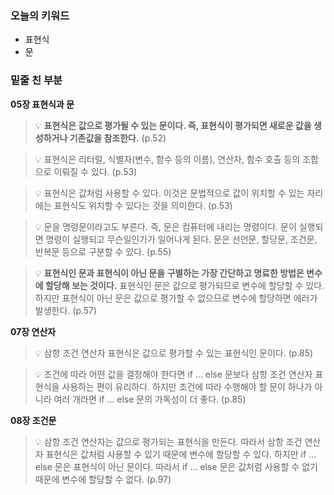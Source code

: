 ### 오늘의 키워드

- 표현식
- 문

### 밑줄 친 부분

**05장 표현식과 문**

> 💡 **표현식은 값으로 평가될 수 있는 문이다. 즉, 표현식이 평가되면 새로운 값을 생성하거나 기존값을 참조한다.** (p.52)

> 💡 표현식은 리터럴, 식별자(변수, 함수 등의 이름), 연산자, 함수 호출 등의 조합으로 이뤄질 수 있다. (p.53)

> 💡 표현식은 값처럼 사용할 수 있다. 이것은 문법적으로 값이 위치할 수 있는 자리에는 표현식도 위치할 수 있다는 것을 의미한다. (p.53)

> 💡 문을 명령문이라고도 부른다. 즉, 문은 컴퓨터에 내리는 명령이다. 문이 실행되면 명령이 실행되고 무슨일인가가 일어나게 된다. 문은 선언문, 할당문, 조건문, 반복문 등으로 구분할 수 있다. (p.55)

> 💡 **표현식인 문과 표현식이 아닌 문을 구별하는 가장 간단하고 명료한 방법은 변수에 할당해 보는 것이다.** 표현식인 문은 값으로 평가되므로 변수에 할당할 수 있다. 하지만 표현식이 아닌 문은 값으로 평가할 수 없으므로 변수에 할당하면 에러가 발생한다. (p.57)



**07장 연산자**

> 💡 삼항 조건 연산자 표현식은 값으로 평가할 수 있는 표현식인 문이다. (p.85)

> 💡 조건에 따라 어떤 값을 결정해야 한다면 if … else 문보다 삼항 조건 연산자 표현식을 사용하는 편이 유리하다. 하지만 조건에 따라 수행해야 할 문이 하나가 아니라 여러 개라면 if … else 문의 가독성이 더 좋다. (p.85)



**08장 조건문**

> 💡 삼항 조건 연산자는 값으로 평가되는 표현식을 만든다. 따라서 삼항 조건 연산자 표현식은 값처럼 사용할 수 있기 때문에 변수에 할당할 수 있다. 하지만 if … else 문은 표현식이 아닌 문이다. 따라서 if … else 문은 값처럼 사용할 수 없기 때문에 변수에 할당할 수 없다. (p.97)
